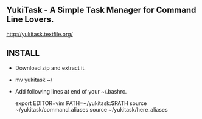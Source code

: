 ## YukiTask - A Simple Task Manager for Command Line Lovers.

http://yukitask.textfile.org/

## INSTALL

* Download zip and extract it.
* mv yukitask ~/
* Add following lines at end of your ~/.bashrc.

    export EDITOR=vim
    PATH=~/yukitask:$PATH
    source ~/yukitask/command_aliases
    source ~/yukitask/here_aliases
